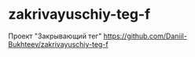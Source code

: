 # zakrivayuschiy-teg-f
Проект "Закрывающий тег"
https://github.com/Daniil-Bukhteev/zakrivayuschiy-teg-f
